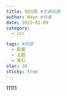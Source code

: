 ```yaml
--- 
title: 知识库 #文章标题
author: Heyn #作者
date: 2022-01-09
category:
  - ccc

tags: #标题
  - 配置
  - 主题
  - 索引
star: 10 
sticky: true
---
```


11111
